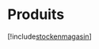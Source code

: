 # Produits

[!include[stockenmagasin](produits.stockenmagasin.autogen.md)]
































































